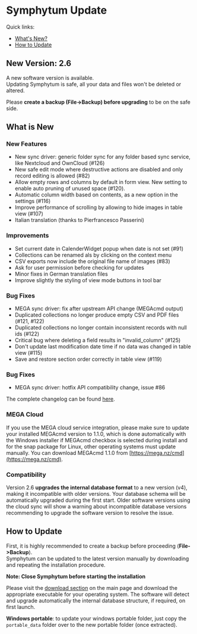 # Symphytum Update

Quick links:
* [What's New?](#what-is-new)
* [How to Update](#how-to-update)

## New Version: 2.6
A new software version is available.  
Updating Symphytum is safe, all your data and files won't be deleted or altered.

Please **create a backup (File->Backup) before upgrading** to be on the safe side.
  
## What is New

### New Features
- New sync driver: generic folder sync for any folder based sync service, like Nextcloud and OwnCloud (#126)
- New safe edit mode where destructive actions are disabled and only record editing is allowed (#82)
- Allow empty rows and columns by default in form view. New setting to enable auto pruning of unused space (#120).
- Automatic column width based on contents, as a new option in the settings (#116)
- Improve performance of scrolling by allowing to hide images in table view (#107)
- Italian translation (thanks to Pierfrancesco Passerini)

### Improvements
- Set current date in CalenderWidget popup when date is not set (#91)
- Collections can be renamed als by clicking on the context menu
- CSV exports now include the original file name of images (#83)
- Ask for user permission before checking for updates
- Minor fixes in German translation files
- Improve slightly the styling of view mode buttons in tool bar

### Bug Fixes
- MEGA sync driver: fix after upstream API change (MEGAcmd output)
- Duplicated collections no longer produce empty CSV and PDF files (#121, #122)
- Duplicated collections no longer contain inconsistent records with null ids (#122)
- Critical bug where deleting a field results in "invalid_column" (#125)
- Don't update last modification date time if no data was changed in table view (#115)
- Save and restore section order correctly in table view (#119)

### Bug Fixes
- MEGA sync driver: hotfix API compatibility change, issue #86


The complete changelog can be found [here](https://github.com/giowck/symphytum/blob/master/CHANGELOG.md).

### MEGA Cloud
If you use the MEGA cloud service integration, please make sure to update your installed MEGAcmd version to 1.1.0, which is done automatically with the Windows installer if MEGAcmd checkbox is selected during install and for the snap package for Linux, other operating systems must update manually.
You can download MEGAcmd 1.1.0 from [https://mega.nz/cmd](https://mega.nz/cmd).

### Compatibility
Version 2.6 **upgrades the internal database format** to a new version (v4), making it incompatible with older versions. Your database schema will be automatically upgraded during the first start. Older software versions using the cloud sync will show a warning about incompatible database versions recommending to upgrade the software version to resolve the issue.

## How to Update
First, it is highly recommended to create a backup before proceeding (**File->Backup**).  
Symphytum can be updated to the latest version manually by downloading and repeating the installation procedure.

**Note: Close Symphytum before starting the installation**

Please visit the [download section](https://github.com/giowck/symphytum#download) on the main page and download the appropriate executable for your operating system. The software will detect and upgrade automatically the internal database structure, if required, on first launch.

**Windows portable**: to update your windows portable folder, just copy the `portable_data` folder over to the new portable folder (once extracted).
